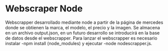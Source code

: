 # Webscraper Node
Webscrapper desarrollado mediante node a partir de la página de mercedes donde se obtienen la marca, el modelo, el precio y la imagen.
Se almacena en un archivo output.json, en un futuro desarrollo se introducirá en la base de datos desde el webscrapper.
Para lanzar el webscrapper es necesario instalar -npm install (node_modules) y ejecutar -node nodescrapper.js.